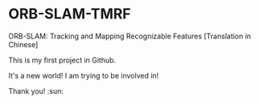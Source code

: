 # ORB-SLAM-TMRF
ORB-SLAM: Tracking and Mapping Recognizable Features [Translation in Chinese] 

This is my first project in Github.

It's a new world! I am trying to be involved in!

Thank you! :sun:
